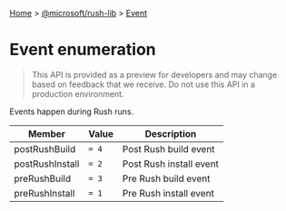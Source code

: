 [Home](./index) &gt; [@microsoft/rush-lib](rush-lib.md) &gt; [Event](rush-lib.event.md)

# Event enumeration

> This API is provided as a preview for developers and may change based on feedback that we receive. Do not use this API in a production environment.

Events happen during Rush runs.

|  Member | Value | Description |
|  --- | --- | --- |
|  postRushBuild | `= 4` | Post Rush build event |
|  postRushInstall | `= 2` | Post Rush install event |
|  preRushBuild | `= 3` | Pre Rush build event |
|  preRushInstall | `= 1` | Pre Rush install event |

